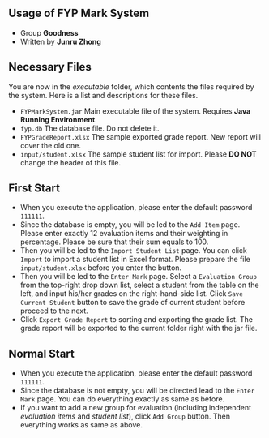 ## Usage of FYP Mark System

* Group **Goodness**
* Written by **Junru Zhong**

## Necessary Files

You are now in the *executable* folder, which contents the files required by the system. Here is a list and descriptions for these files. 

* `FYPMarkSystem.jar` Main executable file of the system. Requires **Java Running Environment**.
* `fyp.db` The database file. Do not delete it. 
* `FYPGradeReport.xlsx` The sample exported grade report. New report will cover the old one. 
* `input/student.xlsx` The sample student list for import. Please **DO NOT** change the header of this file. 

## First Start

* When you execute the application, please enter the default password `111111`. 
* Since the database is empty, you will be led to the `Add Item` page. Please enter exactly 12 evaluation items and their weighting in percentage. Please be sure that their sum equals to 100. 
* Then you will be led to the `Import Student List` page. You can click `Import` to import a student list in Excel format. Please prepare the file `input/student.xlsx` before you enter the button. 
* Then you will be led to the `Enter Mark` page. Select a `Evaluation Group` from the top-right drop down list, select a student from the table on the left, and input his/her grades on the right-hand-side list. Click `Save Current Student` button to save the grade of current student before proceed to the next. 
* Click `Export Grade Report` to sorting and exporting the grade list. The grade report will be exported to the current folder right with the jar file. 

## Normal Start

* When you execute the application, please enter the default password `111111`. 
* Since the database is not empty, you will be directed lead to the `Enter Mark` page. You can do everything exactly as same as before. 
* If you want to add a new group for evaluation (including independent *evaluation items* and *student list*), click `Add Group` button. Then everything works as same as above. 